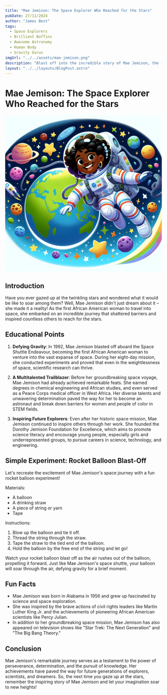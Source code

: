 ```yaml
---
title: "Mae Jemison: The Space Explorer Who Reached for the Stars"
pubDate: 27/11/2024
author: "James Best"
tags:
  - Space Explorers
  - Brilliant Boffins
  - Awesome Astronomy
  - Human Body
  - Gravity Gurus
imgUrl: "../../assets/mae-jemison.png"
description: "Blast off into the incredible story of Mae Jemison, the first African American woman to travel into space and a true trailblazer in the field of science!"
layout: "../../layouts/BlogPost.astro"
---
```


# Mae Jemison: The Space Explorer Who Reached for the Stars

![Mae Jemison](../../assets/mae-jemison.png)

## Introduction

Have you ever gazed up at the twinkling stars and wondered what it would be like to soar among them? Well, Mae Jemison didn't just dream about it – she made it a reality! As the first African American woman to travel into space, she embarked on an incredible journey that shattered barriers and inspired countless others to reach for the stars.

## Educational Points

1. **Defying Gravity**: In 1992, Mae Jemison blasted off aboard the Space Shuttle Endeavour, becoming the first African American woman to venture into the vast expanse of space. During her eight-day mission, she conducted experiments and proved that even in the weightlessness of space, scientific research can thrive.

2. **A Multitalented Trailblazer**: Before her groundbreaking space voyage, Mae Jemison had already achieved remarkable feats. She earned degrees in chemical engineering and African studies, and even served as a Peace Corps medical officer in West Africa. Her diverse talents and unwavering determination paved the way for her to become an astronaut and break down barriers for women and people of color in STEM fields.

3. **Inspiring Future Explorers**: Even after her historic space mission, Mae Jemison continued to inspire others through her work. She founded the Dorothy Jemison Foundation for Excellence, which aims to promote science literacy and encourage young people, especially girls and underrepresented groups, to pursue careers in science, technology, and engineering.

## Simple Experiment: Rocket Balloon Blast-Off

Let's recreate the excitement of Mae Jemison's space journey with a fun rocket balloon experiment!

Materials:

- A balloon
- A drinking straw
- A piece of string or yarn
- Tape

Instructions:

1. Blow up the balloon and tie it off.
2. Thread the string through the straw.
3. Tape the straw to the tied end of the balloon.
4. Hold the balloon by the free end of the string and let go!

Watch your rocket balloon blast off as the air rushes out of the balloon, propelling it forward. Just like Mae Jemison's space shuttle, your balloon will soar through the air, defying gravity for a brief moment.

## Fun Facts

- Mae Jemison was born in Alabama in 1956 and grew up fascinated by science and space exploration.
- She was inspired by the brave actions of civil rights leaders like Martin Luther King Jr. and the achievements of pioneering African American scientists like Percy Julian.
- In addition to her groundbreaking space mission, Mae Jemison has also appeared on television shows like "Star Trek: The Next Generation" and "The Big Bang Theory."

## Conclusion

Mae Jemison's remarkable journey serves as a testament to the power of perseverance, determination, and the pursuit of knowledge. Her achievements have paved the way for future generations of explorers, scientists, and dreamers. So, the next time you gaze up at the stars, remember the inspiring story of Mae Jemison and let your imagination soar to new heights!
